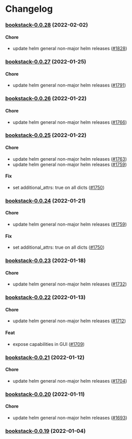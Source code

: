 # Changelog<br>


<a name="bookstack-0.0.28"></a>
### [bookstack-0.0.28](https://github.com/truecharts/apps/compare/bookstack-0.0.27...bookstack-0.0.28) (2022-02-02)

#### Chore

* update helm general non-major helm releases ([#1828](https://github.com/truecharts/apps/issues/1828))



<a name="bookstack-0.0.27"></a>
### [bookstack-0.0.27](https://github.com/truecharts/apps/compare/bookstack-0.0.26...bookstack-0.0.27) (2022-01-25)

#### Chore

* update helm general non-major helm releases ([#1791](https://github.com/truecharts/apps/issues/1791))



<a name="bookstack-0.0.26"></a>
### [bookstack-0.0.26](https://github.com/truecharts/apps/compare/bookstack-0.0.25...bookstack-0.0.26) (2022-01-22)

#### Chore

* update helm general non-major helm releases ([#1766](https://github.com/truecharts/apps/issues/1766))



<a name="bookstack-0.0.25"></a>
### [bookstack-0.0.25](https://github.com/truecharts/apps/compare/bookstack-0.0.23...bookstack-0.0.25) (2022-01-22)

#### Chore

* update helm general non-major helm releases ([#1763](https://github.com/truecharts/apps/issues/1763))
* update helm general non-major helm releases ([#1759](https://github.com/truecharts/apps/issues/1759))

#### Fix

* set additional_attrs: true on all dicts ([#1750](https://github.com/truecharts/apps/issues/1750))



<a name="bookstack-0.0.24"></a>
### [bookstack-0.0.24](https://github.com/truecharts/apps/compare/bookstack-0.0.23...bookstack-0.0.24) (2022-01-21)

#### Chore

* update helm general non-major helm releases ([#1759](https://github.com/truecharts/apps/issues/1759))

#### Fix

* set additional_attrs: true on all dicts ([#1750](https://github.com/truecharts/apps/issues/1750))



<a name="bookstack-0.0.23"></a>
### [bookstack-0.0.23](https://github.com/truecharts/apps/compare/bookstack-0.0.22...bookstack-0.0.23) (2022-01-18)

#### Chore

* update helm general non-major helm releases ([#1732](https://github.com/truecharts/apps/issues/1732))



<a name="bookstack-0.0.22"></a>
### [bookstack-0.0.22](https://github.com/truecharts/apps/compare/bookstack-0.0.21...bookstack-0.0.22) (2022-01-13)

#### Chore

* update helm general non-major helm releases ([#1712](https://github.com/truecharts/apps/issues/1712))

#### Feat

* expose capabilities in GUI ([#1709](https://github.com/truecharts/apps/issues/1709))



<a name="bookstack-0.0.21"></a>
### [bookstack-0.0.21](https://github.com/truecharts/apps/compare/bookstack-0.0.20...bookstack-0.0.21) (2022-01-12)

#### Chore

* update helm general non-major helm releases ([#1704](https://github.com/truecharts/apps/issues/1704))



<a name="bookstack-0.0.20"></a>
### [bookstack-0.0.20](https://github.com/truecharts/apps/compare/bookstack-0.0.19...bookstack-0.0.20) (2022-01-11)

#### Chore

* update helm general non-major helm releases ([#1693](https://github.com/truecharts/apps/issues/1693))



<a name="bookstack-0.0.19"></a>
### [bookstack-0.0.19](https://github.com/truecharts/apps/compare/bookstack-0.0.18...bookstack-0.0.19) (2022-01-04)
